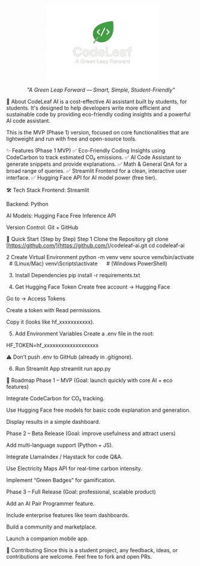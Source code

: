 <p align="center">
  <img src="assets/logo/CodeLeaf.png" alt="CodeLeaf AI Logo" width="300"/>
</p>

<p align="center"><i>"A Green Leap Forward — Smart, Simple, Student-Friendly"</i></p>

📌 About
CodeLeaf AI is a cost-effective AI assistant built by students, for students. It's designed to help developers write more efficient and sustainable code by providing eco-friendly coding insights and a powerful AI code assistant.

This is the MVP (Phase 1) version, focused on core functionalities that are lightweight and run with free and open-source tools.

✨ Features (Phase 1 MVP)
✅ Eco-Friendly Coding Insights using CodeCarbon to track estimated CO₂ emissions.
✅ AI Code Assistant to generate snippets and provide explanations.
✅ Math & General QnA for a broad range of queries.
✅ Streamlit Frontend for a clean, interactive user interface.
✅ Hugging Face API for AI model power (free tier).

🛠️ Tech Stack
Frontend: Streamlit  

Backend: Python  

AI Models: Hugging Face Free Inference API  

Version Control: Git + GitHub  

🚀 Quick Start (Step by Step)
Step 1 Clone the Repository
git clone [https://github.com/](https://github.com/)<your-username>/codeleaf-ai.git
cd codeleaf-ai

2 Create Virtual Environment
python -m venv venv
source venv/bin/activate   # (Linux/Mac)
venv\Scripts\activate      # (Windows PowerShell)

3. Install Dependencies
pip install -r requirements.txt

4. Get Hugging Face Token
Create free account → Hugging Face

Go to → Access Tokens

Create a token with Read permissions.

Copy it (looks like hf_xxxxxxxxxxx).

5. Add Environment Variables
Create a .env file in the root:

HF_TOKEN=hf_xxxxxxxxxxxxxxxxxxx


⚠️ Don’t push .env to GitHub (already in .gitignore).

6. Run Streamlit App
streamlit run app.py

🚀 Roadmap
Phase 1 – MVP (Goal: launch quickly with core AI + eco features)

Integrate CodeCarbon for CO₂ tracking.

Use Hugging Face free models for basic code explanation and generation.

Display results in a simple dashboard.

Phase 2 – Beta Release (Goal: improve usefulness and attract users)

Add multi-language support (Python + JS).

Integrate LlamaIndex / Haystack for code Q&A.

Use Electricity Maps API for real-time carbon intensity.

Implement “Green Badges” for gamification.

Phase 3 – Full Release (Goal: professional, scalable product)

Add an AI Pair Programmer feature.

Include enterprise features like team dashboards.

Build a community and marketplace.

Launch a companion mobile app.

🤝 Contributing
Since this is a student project, any feedback, ideas, or contributions are welcome. Feel free to fork and open PRs.